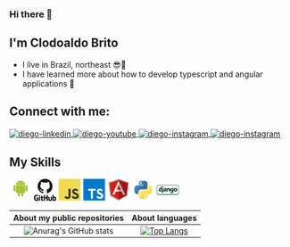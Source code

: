 ### Hi there 👋
## I'm Clodoaldo Brito
- I live in Brazil, northeast :sunglasses::sunrise:
- I have learned more about how to develop typescript and angular applications :sparkling_heart:

## Connect with me:
<a href="https://www.linkedin.com/in/clodoaldo-neto-37b220190/" target="_blank">
<img align="center" alt="diego-linkedin" height="30" width="40" src="https://cdn.jsdelivr.net/npm/simple-icons@3.0.1/icons/linkedin.svg" style="max-width:100%;">
</a>
<a href="https://www.youtube.com/channel/UCwGw3i915GbxamJZwTeKAnw" target="_blank">
<img align="center" alt="diego-youtube" height="30" width="40" src="https://cdn.jsdelivr.net/npm/simple-icons@3.0.1/icons/youtube.svg" style="max-width:100%;">
</a>
<a href="https://www.instagram.com/cbzin95/" target="_blank">
<img align="center" alt="diego-instagram" height="30" width="40" src="https://cdn.jsdelivr.net/npm/simple-icons@3.0.1/icons/instagram.svg" style="max-width:100%;">
</a>
<a href="https://www.facebook.com/clodoaldoneto45/" target="_blank">
<img align="center" alt="diego-instagram" height="30" width="40" src="https://cdn.jsdelivr.net/npm/simple-icons@3.0.1/icons/facebook.svg" style="max-width:100%;">
</a>

## My Skills
<img src="https://raw.githubusercontent.com/devicons/devicon/master/icons/android/android-original-wordmark.svg" alt="android-kotlin/java" width="40" height="40" style="max-width:100%;"></img>
<img src="https://raw.githubusercontent.com/devicons/devicon/master/icons/github/github-original-wordmark.svg" alt="github" width="40" height="40" style="max-width:100%;"></img>
<img src="https://raw.githubusercontent.com/devicons/devicon/master/icons/javascript/javascript-original.svg" alt="javascript" width="40" height="40" style="max-width:100%;"></img>
<img src="https://raw.githubusercontent.com/devicons/devicon/master/icons/typescript/typescript-original.svg" alt="typescript" width="40" height="40" style="max-width:100%;"></img>
<img src="https://raw.githubusercontent.com/devicons/devicon/master/icons/angularjs/angularjs-original.svg" alt="Angular" width="40" height="40" style="max-width:100%;"></img>
<img src="https://raw.githubusercontent.com/devicons/devicon/master/icons/python/python-original.svg" alt="Python" width="40" height="40" style="max-width:100%;"></img>
<img src="https://raw.githubusercontent.com/devicons/devicon/master/icons/django/django-line.svg" alt="Python/django" width="40" height="40" style="max-width:100%;"></img>

About my public repositories | About languages
:---------: | :-------:
![Anurag's GitHub stats](https://github-readme-stats.vercel.app/api?username=1cbzin-95&show_icons=true&theme=radical) | [![Top Langs](https://github-readme-stats.vercel.app/api/top-langs/?username=1cbzin-95&layout=compact)](https://github.com/anuraghazra/github-readme-stats)
